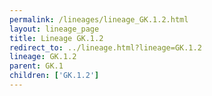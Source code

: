 ```yaml
---
permalink: /lineages/lineage_GK.1.2.html
layout: lineage_page
title: Lineage GK.1.2
redirect_to: ../lineage.html?lineage=GK.1.2
lineage: GK.1.2
parent: GK.1
children: ['GK.1.2']
---
```


